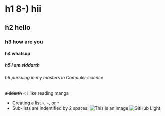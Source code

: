 # h1 8-) hii
## h2  hello 
### h3  how are you 
#### h4 whatsup
##### h5 i am siddarth
###### h6 _pursuing in my masters  in Computer science_
~~siddarth~~
< i like reading manga
+ Creating a list  `+`, `-`, or `*`
+  Sub-lists are indentified by 2 spaces:
![This is an image](https://www.pinterest.com/pin/854276623059110047/)
![GitHub Light](https://github.com/github-light.png#gh-dark-mode-only)
